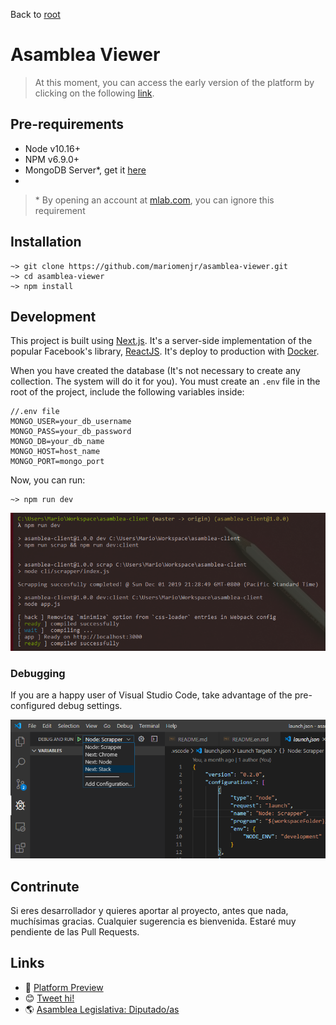 Back to [root](/)

# Asamblea Viewer

> At this moment, you can access the early version of the platform by clicking on the following [link](http://149.28.67.188:3000/).

## Pre-requirements

-   Node v10.16+
-   NPM v6.9.0+
-   MongoDB Server\*, get it [here](https://fastdl.mongodb.org/win32/mongodb-win32-x86_64-2012plus-4.2.2-signed.msi)
-

> \* By opening an account at [mlab.com](mlab.com), you can ignore this requirement

## Installation

    ~> git clone https://github.com/mariomenjr/asamblea-viewer.git
    ~> cd asamblea-viewer
    ~> npm install

## Development

This project is built using [Next.js](https://nextjs.org/). It's a server-side implementation of the popular Facebook's library, [ReactJS](https://reactjs.org/). It's deploy to production with [Docker](https://www.docker.com/).

When you have created the database (It's not necessary to create any collection. The system will do it for you). You must create an `.env` file in the root of the project, include the following variables inside:

    //.env file
    MONGO_USER=your_db_username
    MONGO_PASS=your_db_password
    MONGO_DB=your_db_name
    MONGO_HOST=host_name
    MONGO_PORT=mongo_port

Now, you can run:

    ~> npm run dev

![npm run dev](../../assets/npm.run.dev.png)

### Debugging

If you are a happy user of Visual Studio Code, take advantage of the pre-configured debug settings.

![npm run dev](../../assets/debug.tools.png)

## Contrinute

Si eres desarrollador y quieres aportar al proyecto, antes que nada, muchísimas gracias. Cualquier sugerencia es bienvenida. Estaré muy pendiente de las Pull Requests.

## Links

-   👀 [Platform Preview](http://149.28.67.188:3000/)
-   😊 [Tweet hi!](https://twitter.com/mariomenjr)
-   🌎 [Asamblea Legislativa: Diputado/as](https://www.asamblea.gob.sv/diputados)
